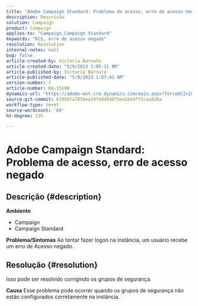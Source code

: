 ```yaml
---
title: "Adobe Campaign Standard: Problema de acesso, erro de acesso negado"
description: Descrição
solution: Campaign
product: Campaign
applies-to: "Campaign,Campaign Standard"
keywords: "KCS, erro de acesso negado"
resolution: Resolution
internal-notes: null
bug: false
article-created-by: Victoria Barnato
article-created-date: "5/9/2023 1:05:11 AM"
article-published-by: Victoria Barnato
article-published-date: "5/9/2023 1:07:41 AM"
version-number: 7
article-number: KA-15198
dynamics-url: "https://adobe-ent.crm.dynamics.com/main.aspx?forceUCI=1&pagetype=entityrecord&etn=knowledgearticle&id=8ea1ff85-05ee-ed11-8849-6045bd0065b6"
source-git-commit: 679507a7858ea29fdd493075ea1b43ff5caa826a
workflow-type: tm+mt
source-wordcount: '69'
ht-degree: 13%

---
```


# Adobe Campaign Standard: Problema de acesso, erro de acesso negado

## Descrição {#description}

<b>Ambiente</b>
- Campaign
- Campaign Standard


<b>Problema/Sintomas</b>
Ao tentar fazer logon na instância, um usuário recebe um erro de Acesso negado.


## Resolução {#resolution}




Isso pode ser resolvido corrigindo os grupos de segurança.


<b>Causa</b>
Esse problema pode ocorrer quando os grupos de segurança não estão configurados corretamente na instância.
